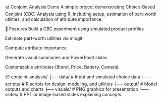📊 Conjoint Analysis Demo
A simple project demonstrating Choice-Based Conjoint (CBC) Analysis using R, including setup, estimation of part-worth utilities, and calculation of attribute importance.

🧰 Features
  Build a CBC experiment using simulated product profiles
  
  Estimate part-worth utilities via mlogit
  
  Compute attribute importance
  
  Generate visual summaries and PowerPoint slides
  
  Customizable attributes (Brand, Price, Battery, Camera)

📦 conjoint-analysis/
├── data/                   # Input and simulated choice data
├── scripts/                # R scripts for design, modeling, and utilities
├── output/                 # Model outputs and charts
├── visuals/                # PNG graphics for presentation
└── slides/                 # PPT or image-based slides explaining concepts
